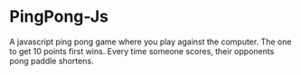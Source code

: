 # PingPong-Js
A javascript ping pong game where you play against the computer. The one to get 10 points first wins. Every time someone scores, their opponents pong paddle shortens.
